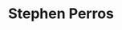 ---
title: Stephen Perros
position: Undergraduate Researcher
layout: default
contact:
publications: 
image: /images/user-icon.svg
group: undergrad
year-start: 2006
year-end: 2007
---